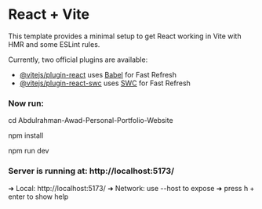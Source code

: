 # React + Vite

This template provides a minimal setup to get React working in Vite with HMR and some ESLint rules.

Currently, two official plugins are available:

- [@vitejs/plugin-react](https://github.com/vitejs/vite-plugin-react/blob/main/packages/plugin-react/README.md) uses [Babel](https://babeljs.io/) for Fast Refresh
- [@vitejs/plugin-react-swc](https://github.com/vitejs/vite-plugin-react-swc) uses [SWC](https://swc.rs/) for Fast Refresh

### Now run:

cd Abdulrahman-Awad-Personal-Portfolio-Website

npm install

npm run dev

### Server is running at: http://localhost:5173/
  ➜  Local:   http://localhost:5173/
  ➜  Network: use --host to expose
  ➜  press h + enter to show help
